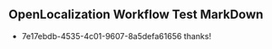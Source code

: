 ## OpenLocalization Workflow Test MarkDown
* 7e17ebdb-4535-4c01-9607-8a5defa61656 thanks!

<!--HONumber=Aug16_HO4-->


